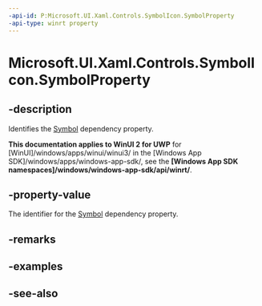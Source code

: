 ```yaml
---
-api-id: P:Microsoft.UI.Xaml.Controls.SymbolIcon.SymbolProperty
-api-type: winrt property
---
```


<!-- Property syntax
public Windows.UI.Xaml.DependencyProperty SymbolProperty { get; }
-->

# Microsoft.UI.Xaml.Controls.SymbolIcon.SymbolProperty

## -description
Identifies the [Symbol](symbolicon_symbol.md) dependency property.

**This documentation applies to WinUI 2 for UWP** for [WinUI]/windows/apps/winui/winui3/ in the [Windows App SDK]/windows/apps/windows-app-sdk/, see the **[Windows App SDK namespaces]/windows/windows-app-sdk/api/winrt/**.

## -property-value
The identifier for the [Symbol](symbolicon_symbol.md) dependency property.

## -remarks

## -examples

## -see-also
